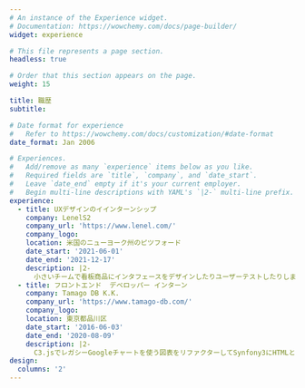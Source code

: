 ```yaml
---
# An instance of the Experience widget.
# Documentation: https://wowchemy.com/docs/page-builder/
widget: experience

# This file represents a page section.
headless: true

# Order that this section appears on the page.
weight: 15

title: 職歴
subtitle:

# Date format for experience
#   Refer to https://wowchemy.com/docs/customization/#date-format
date_format: Jan 2006

# Experiences.
#   Add/remove as many `experience` items below as you like.
#   Required fields are `title`, `company`, and `date_start`.
#   Leave `date_end` empty if it's your current employer.
#   Begin multi-line descriptions with YAML's `|2-` multi-line prefix.
experience:
  - title: UXデザインのイインターンシップ
    company: LenelS2
    company_url: 'https://www.lenel.com/'
    company_logo: 
    location: 米国のニューヨーク州のピツフォード
    date_start: '2021-06-01'
    date_end: '2021-12-17'
    description: |2-
      小さいチームで看板商品にインタフェースをデザインしたりユーザーテストしたりします。
  - title: フロントエンド  デベロッパー インターン
    company: Tamago DB K.K.
    company_url: 'https://www.tamago-db.com/'
    company_logo: 
    location: 東京都品川区
    date_start: '2016-06-03'
    date_end: '2020-08-09'
    description: |2-
      C3.jsでレガシーGoogleチャートを使う図表をリファクターしてSynfony3にHTMLとCSSとジャバスクリプトでデザインを手直ししました。
design:
  columns: '2'
---
```

